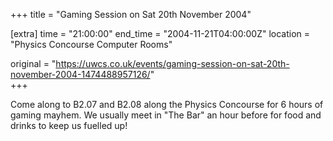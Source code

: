 +++
title = "Gaming Session on Sat 20th November 2004"

[extra]
time = "21:00:00"
end_time = "2004-11-21T04:00:00Z"
location = "Physics Concourse Computer Rooms"

original = "https://uwcs.co.uk/events/gaming-session-on-sat-20th-november-2004-1474488957126/"    
+++

Come along to B2.07 and B2.08 along the Physics Concourse for 6 hours of gaming mayhem. We usually meet in "The Bar" an hour before for food and drinks to keep us fuelled up\!

